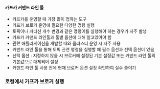 #### 카프카 커맨드 라인 툴
- 카프카를 운영할 때 가장 많이 접하는 도구
- 카프카 브로커 운영에 필요한 다양한 명령 실행
- 토픽이나 파티션 개수 변경과 같은 명령어를 실행해야 하는 경우가 자주 발생
- 카프카 커맨드 라인툴과 툴별 옵션에 대해 알고있어야 함
- 관련 애플리케이션을 개발할 때와 클러스터 운영 시 자주 사용
- 커맨드 라인 툴을 통해 토픽 관련 명령을 실행할 때 필수 옵션과 선택 옵션이 있음
- 선택 옵션 : 지정하지 않을 시 브로커에 설정된 기본 설정값 또는 커맨드 라인 툴의 기본값으로 대체되어 설정
- 커맨드 라인 툴 사용 전에 현재 브로커 옵션 설정 확인하여 실수 줄이기

### 로컬에서 카프카 브로커 실행 
